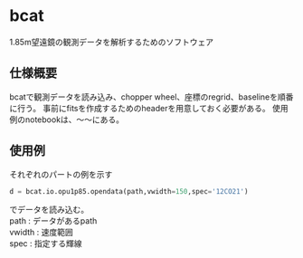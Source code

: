 # bcat
1.85m望遠鏡の観測データを解析するためのソフトウェア

## 仕様概要
bcatで観測データを読み込み、chopper wheel、座標のregrid、baselineを順番に行う。
事前にfitsを作成するためのheaderを用意しておく必要がある。
使用例のnotebookは、〜〜にある。

## 使用例
それぞれのパートの例を示す

```python
d = bcat.io.opu1p85.opendata(path,vwidth=150,spec='12CO21')
```

でデータを読み込む。  
path : データがあるpath  
vwidth : 速度範囲  
spec : 指定する輝線  